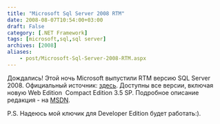 ```yaml
---
title: "Microsoft Sql Server 2008 RTM"
date: 2008-08-07T10:54:00+03:00
draft: False
category: [.NET Framework]
tags: [microsoft,sql,sql server]
archives: [2008]
aliases:
    - post/Microsoft-Sql-Server-2008-RTM.aspx
---
```




Дождались! Этой ночь Microsoft выпустили RTM версию SQL Server 2008. Официальный источник: [здесь](http://www.microsoft.com/presspass/press/2008/aug08/08-06SQLServer2008PR.mspx). Доступны все версии, включая новую Web Edition  Compact Edition 3.5 SP. Подробное описание редакция - на [MSDN](http://msdn.microsoft.com/uk-ua/library/cc645993(en-us,SQL.100).aspx). 



P.S. Надеюсь мой ключик для Developer Edition будет работать:). 


